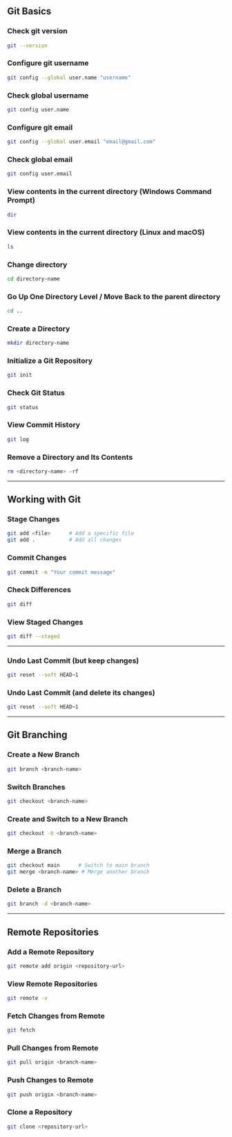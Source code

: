 ## Git Basics

### Check git version
```sh
git --version
```

### Configure git username
```sh
git config --global user.name "username"
```

### Check global username
```sh
git config user.name
```

### Configure git email
```sh
git config --global user.email "email@gmail.com"
```

### Check global email
```sh
git config user.email
```

### View contents  in the current directory (Windows Command Prompt)
```sh
dir
```

### View contents  in the current directory (Linux and macOS)
```sh
ls
```

### Change directory
```sh
cd directory-name
```

### Go Up One Directory Level / Move Back to the parent directory
```sh
cd ..
```

### Create a Directory
```sh
mkdir directory-name
```

### Initialize a Git Repository
```bash
git init
```

### Check Git Status
```bash
git status
```

### View Commit History
```bash
git log
```

### Remove a Directory and Its Contents
```sh
rm <directory-name> -rf
```
---

## Working with Git

### Stage Changes
```bash
git add <file>      # Add a specific file
git add .           # Add all changes
```

### Commit Changes
```bash
git commit -m "Your commit message"
```

### Check Differences
```bash
git diff
```

### View Staged Changes
```bash
git diff --staged
```
---

### Undo Last Commit (but keep changes)
```bash
git reset --soft HEAD~1
```

### Undo Last Commit (and delete its changes)
```bash
git reset --soft HEAD~1
```
---
## Git Branching
### Create a New Branch
```bash
git branch <branch-name>
```

### Switch Branches
```bash
git checkout <branch-name>
```

### Create and Switch to a New Branch
```bash
git checkout -b <branch-name>
```

### Merge a Branch
```bash
git checkout main      # Switch to main branch
git merge <branch-name> # Merge another branch
```

### Delete a Branch
```bash
git branch -d <branch-name>
```

---
## Remote Repositories

### Add a Remote Repository
```bash
git remote add origin <repository-url>
```

### View Remote Repositories
```bash
git remote -v
```

### Fetch Changes from Remote
```bash
git fetch
```

### Pull Changes from Remote
```bash
git pull origin <branch-name>
```

### Push Changes to Remote
```bash
git push origin <branch-name>
```

### Clone a Repository
```bash
git clone <repository-url>
```

